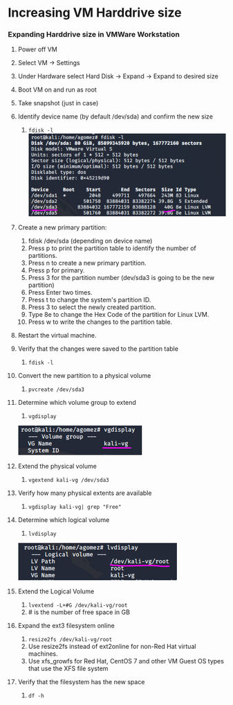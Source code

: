 # Increasing VM Harddrive size

### Expanding Harddrive size in VMWare Workstation

1. Power off VM
2. Select VM -> Settings
3. Under Hardware select Hard Disk -> Expand -> Expand to desired size
4. Boot VM on and run as root
5. Take snapshot (just in case)
6. Identify device name (by default /dev/sda) and confirm the new size
   1. `fdisk -l` <img src="../../.gitbook/assets/image (169) (1).png" alt="" data-size="original">
7. Create a new primary partition:
   1. fdisk /dev/sda (depending on device name)
   2. Press p to print the partition table to identify the number of partitions.&#x20;
   3. Press n to create a new primary partition.
   4. Press p for primary.
   5. Press 3 for the partition number (dev/sda3 is going to be the new partition)
   6. Press Enter two times.
   7. Press t to change the system's partition ID.
   8. Press 3 to select the newly created partition.
   9. Type 8e to change the Hex Code of the partition for Linux LVM.
   10. Press w to write the changes to the partition table.
8. Restart the virtual machine.
9. Verify that the changes were saved to the partition table
   1. `fdisk -l`
10. Convert the new partition to a physical volume
    1. `pvcreate /dev/sda3`
11. Determine which volume group to extend

    1. `vgdisplay`

    ![](<../../.gitbook/assets/image (171) (1).png>)
12. Extend the physical volume
    1. `vgextend kali-vg /dev/sda3`
13. Verify how many physical extents are available
    1. `vgdisplay kali-vg| grep "Free"`
14. Determine which logical volume

    1. `lvdisplay`

    ![](<../../.gitbook/assets/image (170) (1).png>)
15. Extend the Logical Volume
    1. `lvextend -L+#G /dev/kali-vg/root`
    2. \# is the number of free space in GB
16. Expand the ext3 filesystem online
    1. `resize2fs /dev/kali-vg/root`
    2. Use resize2fs instead of ext2online for non-Red Hat virtual machines.
    3. Use xfs\_growfs for Red Hat, CentOS 7 and other VM Guest OS types that use the XFS file system
17. Verify that the filesystem has the new space
    1. &#x20;`df -h`&#x20;
